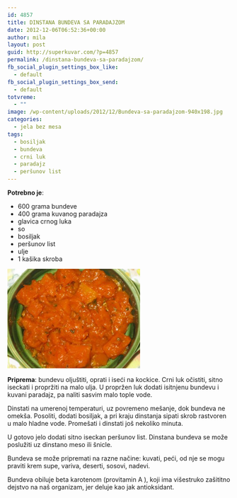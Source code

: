 ```yaml
---
id: 4857
title: DINSTANA BUNDEVA SA PARADAJZOM
date: 2012-12-06T06:52:36+00:00
author: mila
layout: post
guid: http://superkuvar.com/?p=4857
permalink: /dinstana-bundeva-sa-paradajzom/
fb_social_plugin_settings_box_like:
  - default
fb_social_plugin_settings_box_send:
  - default
totvreme:
  - ""
image: /wp-content/uploads/2012/12/Bundeva-sa-paradajzom-940x198.jpg
categories:
  - jela bez mesa
tags:
  - bosiljak
  - bundeva
  - crni luk
  - paradajz
  - peršunov list
---
```

**Potrebno je**:

  * 600 grama bundeve
  * 400 grama kuvanog paradajza
  * glavica crnog luka
  * so
  * bosiljak
  * peršunov list
  * ulje
  * 1 kašika skroba

<img class="alignnone size-medium wp-image-4858" title="Bundeva sa paradajzom" src="/wp-content/uploads/2012/12/Bundeva-sa-paradajzom-300x225.jpg" alt="" width="300" height="225" /> 

**Priprema**: bundevu oljuštiti, oprati i iseći na kockice. Crni luk očistiti, sitno iseckati i propržiti na malo ulja. U propržen luk dodati isitnjenu bundevu i kuvani paradajz, pa naliti sasvim malo tople vode.

Dinstati na umerenoj temperaturi, uz povremeno mešanje, dok bundeva ne omekša. Posoliti, dodati bosiljak, a pri kraju dinstanja sipati skrob rastvoren u malo hladne vode. Promešati i dinstati još nekoliko minuta.

U gotovo jelo dodati sitno iseckan peršunov list. Dinstana bundeva se može poslužiti uz dinstano meso ili šnicle.

Bundeva se može pripremati na razne načine: kuvati, peći, od nje se mogu praviti krem supe, variva, deserti, sosovi, nadevi.

Bundeva obiluje beta karotenom (provitamin A ), koji ima višestruko zašititno dejstvo na naš organizam, jer deluje kao jak antioksidant.